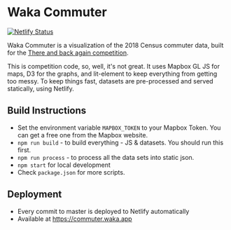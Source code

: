 # Waka Commuter

[![Netlify Status](https://api.netlify.com/api/v1/badges/366a1f64-192f-4d71-a6d6-3a7a6818b76c/deploy-status)](https://commuter.waka.app)

Waka Commuter is a visualization of the 2018 Census commuter data, built for the [There and back again competition](https://www.stats.govt.nz/2018-census/there-and-back-again-data-visualisation-competition/).

This is competition code, so, well, it's not great. It uses Mapbox GL JS for maps, D3 for the graphs, and lit-element to keep everything from getting too messy. To keep things fast, datasets are pre-processed and served statically, using Netlify.

## Build Instructions

- Set the environment variable `MAPBOX_TOKEN` to your Mapbox Token. You can get a free one from the Mapbox website.
- `npm run build` - to build everything - JS & datasets. You should run this first.
- `npm run process` - to process all the data sets into static json.
- `npm start` for local development
- Check `package.json` for more scripts.

## Deployment

- Every commit to master is deployed to Netlify automatically
- Available at <https://commuter.waka.app>
